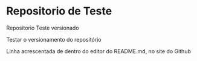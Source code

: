 # Repositorio de Teste
 Repositorio Teste versionado

 Testar o versionamento do repositório

Linha acrescentada de dentro do editor do README.md, no site do Github
